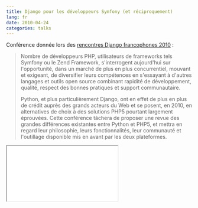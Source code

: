 ```yaml
---
title: Django pour les développeurs Symfony (et réciproquement)
lang: fr
date: 2010-04-24
categories: talks
---
```


Conférence donnée lors des [rencontres Django francophones 2010](http://rencontres.django-fr.org/2010/)&nbsp;:

> Nombre de développeurs PHP, utilisateurs de frameworks tels Symfony ou le Zend Framework, s'interrogent aujourd'hui sur l'opportunité, dans un marché de plus en plus concurrentiel, mouvant et exigeant, de diversifier leurs compétences en s'essayant à d'autres langages et outils open source combinant rapidité de développement, qualité, respect des bonnes pratiques et support communautaire.
>
> Python, et plus particulièrement Django, ont en effet de plus en plus de crédit auprès des grands acteurs du Web et se posent, en 2010, en alternatives de choix à des solutions PHP5 pourtant largement éprouvées. Cette conférence tâchera de proposer une revue des grandes différences existantes entre Python et PHP5, et mettra en regard leur philosophie, leurs fonctionnalités, leur communauté et l'outillage disponible mis en avant par les deux plateformes.

<iframe src="//www.slideshare.net/slideshow/embed_code/3841024" class="slideshare">
    <p><a href="http://www.slideshare.net/nperriault/symfony-pour-les-dveloppeurs-django-et-rciproquement">Django pour les développeurs Symfony (et réciproquement)</a></p>
</iframe>
